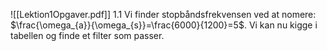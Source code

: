 ![[Lektion1Opgaver.pdf]]
1.1
Vi finder stopbåndsfrekvensen ved at nomere: $\frac{\omega_{a}}{\omega_{s}}=\frac{6000}{1200}=5$.
Vi kan  nu kigge i tabellen og finde et filter som passer.
